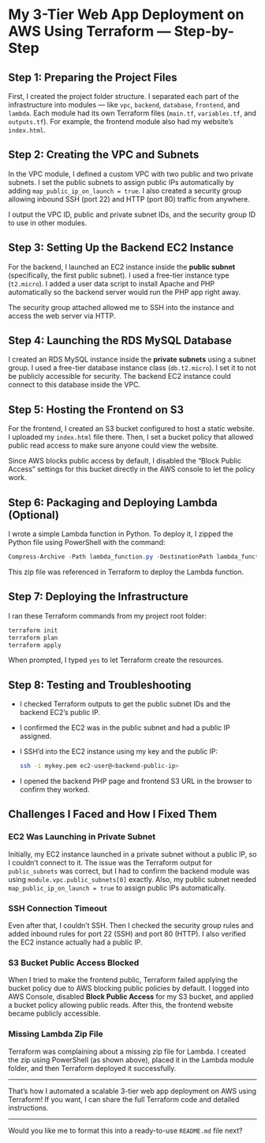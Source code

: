 # My 3-Tier Web App Deployment on AWS Using Terraform — Step-by-Step

## Step 1: Preparing the Project Files

First, I created the project folder structure. I separated each part of the infrastructure into modules — like `vpc`, `backend`, `database`, `frontend`, and `lambda`. Each module had its own Terraform files (`main.tf`, `variables.tf`, and `outputs.tf`). For example, the frontend module also had my website’s `index.html`.

## Step 2: Creating the VPC and Subnets

In the VPC module, I defined a custom VPC with two public and two private subnets. I set the public subnets to assign public IPs automatically by adding `map_public_ip_on_launch = true`. I also created a security group allowing inbound SSH (port 22) and HTTP (port 80) traffic from anywhere.

I output the VPC ID, public and private subnet IDs, and the security group ID to use in other modules.

## Step 3: Setting Up the Backend EC2 Instance

For the backend, I launched an EC2 instance inside the **public subnet** (specifically, the first public subnet). I used a free-tier instance type (`t2.micro`). I added a user data script to install Apache and PHP automatically so the backend server would run the PHP app right away.

The security group attached allowed me to SSH into the instance and access the web server via HTTP.


## Step 4: Launching the RDS MySQL Database

I created an RDS MySQL instance inside the **private subnets** using a subnet group. I used a free-tier database instance class (`db.t2.micro`). I set it to not be publicly accessible for security. The backend EC2 instance could connect to this database inside the VPC.


## Step 5: Hosting the Frontend on S3

For the frontend, I created an S3 bucket configured to host a static website. I uploaded my `index.html` file there. Then, I set a bucket policy that allowed public read access to make sure anyone could view the website.

Since AWS blocks public access by default, I disabled the “Block Public Access” settings for this bucket directly in the AWS console to let the policy work.


## Step 6: Packaging and Deploying Lambda (Optional)

I wrote a simple Lambda function in Python. To deploy it, I zipped the Python file using PowerShell with the command:

```powershell
Compress-Archive -Path lambda_function.py -DestinationPath lambda_function_payload.zip
```

This zip file was referenced in Terraform to deploy the Lambda function.

## Step 7: Deploying the Infrastructure

I ran these Terraform commands from my project root folder:

```bash
terraform init
terraform plan
terraform apply
```

When prompted, I typed `yes` to let Terraform create the resources.

## Step 8: Testing and Troubleshooting

* I checked Terraform outputs to get the public subnet IDs and the backend EC2’s public IP.
* I confirmed the EC2 was in the public subnet and had a public IP assigned.
* I SSH’d into the EC2 instance using my key and the public IP:

  ```bash
  ssh -i mykey.pem ec2-user@<backend-public-ip>
  ```
* I opened the backend PHP page and frontend S3 URL in the browser to confirm they worked.


## Challenges I Faced and How I Fixed Them

### EC2 Was Launching in Private Subnet

Initially, my EC2 instance launched in a private subnet without a public IP, so I couldn’t connect to it. The issue was the Terraform output for `public_subnets` was correct, but I had to confirm the backend module was using `module.vpc.public_subnets[0]` exactly. Also, my public subnet needed `map_public_ip_on_launch = true` to assign public IPs automatically.

### SSH Connection Timeout

Even after that, I couldn’t SSH. Then I checked the security group rules and added inbound rules for port 22 (SSH) and port 80 (HTTP). I also verified the EC2 instance actually had a public IP.

### S3 Bucket Public Access Blocked

When I tried to make the frontend public, Terraform failed applying the bucket policy due to AWS blocking public policies by default. I logged into AWS Console, disabled **Block Public Access** for my S3 bucket, and applied a bucket policy allowing public reads. After this, the frontend website became publicly accessible.

### Missing Lambda Zip File

Terraform was complaining about a missing zip file for Lambda. I created the zip using PowerShell (as shown above), placed it in the Lambda module folder, and then Terraform deployed it successfully.

---

That’s how I automated a scalable 3-tier web app deployment on AWS using Terraform! If you want, I can share the full Terraform code and detailed instructions.

---

Would you like me to format this into a ready-to-use `README.md` file next?

